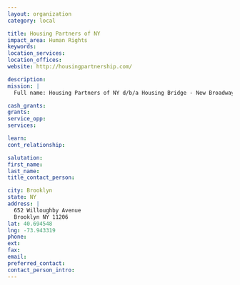 ```yaml
---
layout: organization
category: local

title: Housing Partners of NY
impact_area: Human Rights
keywords: 
location_services: 
location_offices: 
website: http://housingpartnership.com/

description: 
mission: |
  Full name: Housing Partners of NY d/b/a Housing Bridge - New Broadway Family Residence

cash_grants: 
grants: 
service_opp: 
services: 

learn: 
cont_relationship: 

salutation: 
first_name: 
last_name: 
title_contact_person: 

city: Brooklyn
state: NY
address: |
  652 Willoughby Avenue    
  Brooklyn NY 11206
lat: 40.694548
lng: -73.943319
phone: 
ext: 
fax: 
email: 
preferred_contact: 
contact_person_intro: 
---
```

